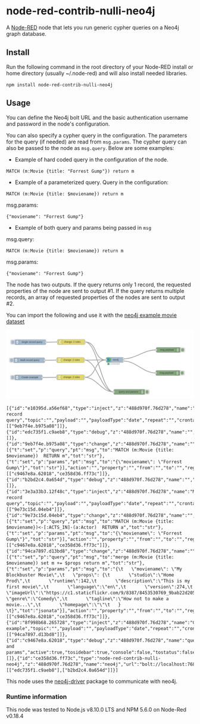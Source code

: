 # node-red-contrib-nulli-neo4j
A <a href="http://nodered.org" target="_new">Node-RED</a> node that lets you run generic cypher queries on a Neo4j graph database.

## Install

Run the following command in the root directory of your Node-RED install or home directory (usually ~/.node-red) and will also install needed libraries.

```
npm install node-red-contrib-nulli-neo4j
```

## Usage

You can define the Neo4j bolt URL and the basic authentication username and password in the node's configuration.

You can also specify a cypher query in the configuration. The parameters for the query (if needed) are read from `msg.params`. The cypher query can also be passed to the node as `msg.query`. Below are some examples:

* Example of hard coded query in the configuration of the node.
```
MATCH (m:Movie {title: "Forrest Gump"}) return m
```

* Example of a parameterized query.
Query in the configuration:
```
MATCH (m:Movie {title: $moviename}) return m
```

msg.params:
```
{"moviename": "Forrest Gump"}
```

* Example of both query and params being passed in `msg`

msg.query:
```
MATCH (m:Movie {title: $moviename}) return m
```

msg.params:
```
{"moviename": "Forrest Gump"}
```

The node has two outputs. If the query returns only 1 record, the requested properties of the node are sent to output #1. If the query returns multiple records, an array of requested properties of the nodes are sent to output #2.

You can import the following and use it with the [neo4j example movie dataset](https://neo4j.com/developer/movie-database/)

![Example Flow](./docs/images/example_flow.png)

```
[{"id":"e10395d.a56ef68","type":"inject","z":"488d970f.76d278","name":"Single record query","topic":"","payload":"","payloadType":"date","repeat":"","crontab":"","once":false,"onceDelay":0.1,"x":178,"y":170,"wires":[["9eb7f4e.b975a08"]]},{"id":"edc735f1.c9aeb8","type":"debug","z":"488d970f.76d278","name":"","active":true,"tosidebar":true,"console":false,"tostatus":false,"complete":"payload","x":978,"y":215,"wires":[]},{"id":"9eb7f4e.b975a08","type":"change","z":"488d970f.76d278","name":"","rules":[{"t":"set","p":"query","pt":"msg","to":"MATCH (m:Movie {title: $moviename})  RETURN m","tot":"str"},{"t":"set","p":"params","pt":"msg","to":"{\"moviename\": \"Forrest Gump\"}","tot":"str"}],"action":"","property":"","from":"","to":"","reg":false,"x":415,"y":169,"wires":[["c9467e8a.62018","ce358d36.ff73c"]]},{"id":"b2bd2c4.0a654d","type":"debug","z":"488d970f.76d278","name":"","active":true,"tosidebar":true,"console":false,"tostatus":false,"complete":"payload","x":976,"y":349,"wires":[]},{"id":"3e3a33b3.12f48c","type":"inject","z":"488d970f.76d278","name":"Multi record query","topic":"","payload":"","payloadType":"date","repeat":"","crontab":"","once":false,"onceDelay":0.1,"x":171,"y":275,"wires":[["9e73c15d.04eb4"]]},{"id":"9e73c15d.04eb4","type":"change","z":"488d970f.76d278","name":"","rules":[{"t":"set","p":"query","pt":"msg","to":"MATCH (m:Movie {title: $moviename})<-[:ACTS_IN]-(a:Actor)  RETURN a","tot":"str"},{"t":"set","p":"params","pt":"msg","to":"{\"moviename\": \"Forrest Gump\"}","tot":"str"}],"action":"","property":"","from":"","to":"","reg":false,"x":411,"y":274,"wires":[["c9467e8a.62018","ce358d36.ff73c"]]},{"id":"94ca7897.d13bd8","type":"change","z":"488d970f.76d278","name":"","rules":[{"t":"set","p":"query","pt":"msg","to":"merge (m:Movie {title: $moviename}) set m += $props return m","tot":"str"},{"t":"set","p":"params","pt":"msg","to":"{\t   \"moviename\": \"My Blockbuster Movie\",\t   \"props\": {\t       \"studio\":\"Home Prod\",\t       \"runtime\":142,\t       \"description\":\"This is my first movie\",\t       \"language\":\"en\",\t       \"version\":274,\t       \"imageUrl\":\"https://c1.staticflickr.com/9/8387/8453530769_9bab22d205_b.jpg\",\t       \"genre\":\"Comedy\",\t       \"tagline\":\"How not to make a movie...\",\t       \"homepage\":\"\"\t   } \t}","tot":"jsonata"}],"action":"","property":"","from":"","to":"","reg":false,"x":411,"y":374,"wires":[["c9467e8a.62018","ce358d36.ff73c"]]},{"id":"8f998b68.265728","type":"inject","z":"488d970f.76d278","name":"Create example","topic":"","payload":"","payloadType":"date","repeat":"","crontab":"","once":false,"onceDelay":0.1,"x":167,"y":375,"wires":[["94ca7897.d13bd8"]]},{"id":"c9467e8a.62018","type":"debug","z":"488d970f.76d278","name":"query and params","active":true,"tosidebar":true,"console":false,"tostatus":false,"complete":"true","x":752,"y":459,"wires":[]},{"id":"ce358d36.ff73c","type":"node-red-contrib-nulli-neo4j","z":"488d970f.76d278","name":"neo4j","url":"bolt://localhost:7689","username":"neo4j","password":"test1234","query":"","x":667.5,"y":273,"wires":[["edc735f1.c9aeb8"],["b2bd2c4.0a654d"]]}]
```

This node uses the [neo4j-driver](https://www.npmjs.com/package/neo4j-driver) package to communicate with neo4j.

### Runtime information
This node was tested to Node.js v8.10.0 LTS and NPM 5.6.0 on Node-Red v0.18.4
